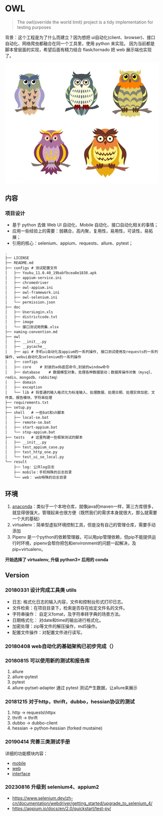 # OWL

>The owl(override the world limit) project is a tidy implementation for testing purposes


背景：这个工程是为了什么而建立？因为想把 ui自动化(client、browser)、接口自动化、网络爬虫都融合在同一个工具里，使用 python 来实现。
因为当前都是脚本曾层面的实现，希望后面有精力结合 flask/tornado 把 web 展示端也实现了。

![](doc/image/owl.jpg "owl")

## 内容

### 项目设计

* 基于 python 去做 Web UI 自动化、Mobile 自动化、接口自动化相关的事情；
* 应用一些经验上的需要：弱耦合，高内聚，复用性，易用性，可读性，易拓展；
* 引用的核心：selenium、appium、requests、allure、pytest；

```text
.
├── LICENSE
├── README.md
├── configs # 测试配置文件
│   ├── Youku_11.0.40_19babfbcea8e1838.apk
│   ├── appium-service.ini
│   ├── chromedriver
│   ├── owl-appium.ini
│   ├── owl-framework.ini
│   ├── owl-selenium.ini
│   └── permission.json
├── doc
│   ├── UsersLogin.xls
│   ├── districtcode.txt
│   ├── image
│   └── 接口测试用例集.xlsx
├── naming-convention.md
├── owl
│   ├── __init__.py
│   ├── __pycache__
│   ├── api # 手机ui自动化及appium的一系列操作, 接口测试使用及requests的一系列操作, webui自动化及selenium的一系列操作
│   ├── configs
│   ├── core    # 封装的adb底层命令,封装的window命令 
│   ├── database    # 数据模型对象，处理各种数据驱动；数据库操作对象（mysql、redis、mongodb、rabbitmq）
│   ├── domain
│   ├── exception
│   └── lib # 将普通的输入格式化为标准输入、处理数据、处理日期、处理实体加密、文件类、报告模块、字符串处理
├── requirements.txt
├── setup.py
├── shell   # 一些bat和sh脚本
│   ├── local-se.bat
│   ├── remote-se.bat
│   ├── start-appium.bat
│   └── stop-appium.bat
├── tests   # 这里构建一些框架测试的脚本
│   ├── __init__.py
│   ├── test_appium_case.py
│   ├── test_http_one.py
│   └── test_ui_se_local.py
└── result
    ├── log: 公共log日志
    ├── mobile：手机特殊的日志目录
    └── web： web特殊的日志目录
```

## 环境

1. [anaconda](https://mirrors.tuna.tsinghua.edu.cn/help/anaconda/)：类似于一个本地仓库，就像java的maven一样，第三方库很多，就显得很强大，管理起来也很方便（既然我们的需求本身就很大，那么就需要一个大的基础）
2. virtualenv：简单型虚拟环境控制工具，但是没有自己的管理仓库，需要手动添加
3. Pipenv 是一个python的依赖管理器，可以用pip管理依赖，但pip不能提供运行时环境，pipenv会帮你把包和environment的问题一起解决，及pip+virtualenv。

**开始选择了 virtualenv, 升级 python3+ 后用的 conda**

## Version

### 20180331 设计完成工具类 utils

* 日志: 格式化日志的输入内容，文件和控制台形式打印日志。
* 文件检索：在项目目录下，检索是否存在给定文件名的文件。
* 字符串操作： 自定义fomat，及字符串转字典的场景方法。
* 日期格式化： 对date和time的输出进行格式化。
* 加密处理：zip等文件的解压操作，md5操作。
* 配置文件操作：对配置文件进行读写。

### 20180408 web自动化的基础架构已初步完成（）

### 20180815 可以使用新的测试和报告库

1. allure
2. allure-pytest
3. pytest
4. allure-pytset-adapter 通过 pytest 测试产生数据，让allure来展示

### 20181215 对于http，thrift，dubbo，hessian协议的测试

1. http -> requests\httpx
2. thrift -> thrift
3. dubbo -> dubbo-client
4. hessian -> python-hessian (forked mustaine)

### 20190414 完善三类测试手册

详细的功能模块内容：
* [mobile](owl/api/mobile/README.md)
* [web](owl/api/browser/README.md)
* [interface](owl/api/interface/README.md)

### 20230816 升级到 selenium4、appium2

- https://www.selenium.dev/zh-cn/documentation/webdriver/getting_started/upgrade_to_selenium_4/
- https://appium.io/docs/en/2.0/quickstart/test-py/